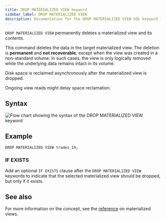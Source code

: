 ```yaml
---
title: DROP MATERIALIZED VIEW keyword
sidebar_label: DROP MATERIALIZED VIEW
description: Documentation for the DROP MATERIALIZED VIEW SQL keyword in QuestDB.
---
```


`DROP MATERIALIZED VIEW` permanently deletes a materialized view and its
contents.

This command deletes the data in the target materialized view. The deletion is
**permanent** and **not recoverable**, except when the view was created in a
non-standard volume. In such cases, the view is only logically removed while the
underlying data remains intact in its volume.

Disk space is reclaimed asynchronously after the materialized view is dropped.

Ongoing view reads might delay space reclamation.

## Syntax

![Flow chart showing the syntax of the DROP MATERIALIZED VIEW keyword](/images/docs/diagrams/dropMatView.svg)

## Example

```questdb-sql
DROP MATERIALIZED VIEW trades_1h;
```

### IF EXISTS

Add an optional `IF EXISTS` clause after the `DROP MATERIALIZED VIEW` keywords
to indicate that the selected materialized view should be dropped, but only if it
exists.

## See also

For more information on the concept, see the
[reference](/docs/concept/mat-views/) on materialized views.
